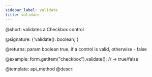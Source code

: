 ```yaml
---
sidebar_label: validate
title: validate
---          
```


@short: validates a Checkbox control

@signature: {'validate(): boolean;'}

@returns:
param   boolean     true, if a control is valid, otherwise - false

@example:
form.getItem("checkbox").validate(); // -> true/false


@template: api_method
@descr:


